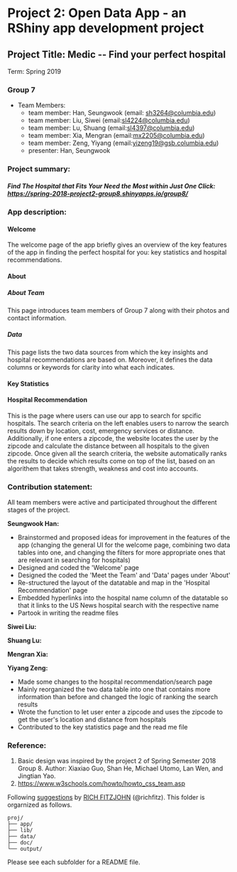 ﻿# Project 2: Open Data App - an RShiny app development project

## Project Title: Medic -- Find your perfect hospital
Term: Spring 2019

### **Group 7**
+ Team Members:
	+ team member: Han, Seungwook (email: sh3264@columbia.edu)
	+ team member: Liu, Siwei (email:sl4224@columbia.edu)
	+ team member: Lu, Shuang (email:sl4397@columbia.edu)
	+ team member: Xia, Mengran (email:mx2205@columbia.edu)
	+ team member: Zeng, Yiyang (email:yizeng19@gsb.columbia.edu)
  + presenter: Han, Seungwook
  
### **Project summary**: 

##### Find The Hospital that Fits Your Need the Most within Just One Click: https://spring-2018-project2-group8.shinyapps.io/group8/


### **App description:** ###
#### Welcome ####
The welcome page of the app briefly gives an overview of the key features of the app in finding the perfect hospital for you: key statistics and hospital recommendations.

#### About ####
##### About Team #####
This page introduces team members of Group 7 along with their photos and contact information.

##### Data #####
This page lists the two data sources from which the key insights and hospital recommendations are based on. Moreover, it defines the data columns or keywords for clarity into what each indicates.

#### Key Statistics ####

#### Hospital Recommendation ####
This is the page where users can use our app to search for spcific hospitals. The search criteria on the left enables users to narrow the search results down by location, cost, emergency services or distance. Additionally, if one enters a zipcode, the website locates the user by the zipcode and calculate the distance between all hospitals to the given zipcode. Once given all the search criteria, the website automatically ranks the results to decide which results come on top of the list, based on an algorithem that takes strength, weakness and cost into accounts.  

### **Contribution statement**: 

All team members were active and participated throughout the different stages of the project.

__Seungwook Han:__
* Brainstormed and proposed ideas for improvement in the features of the app (changing the general UI for the welcome page, combining two data tables into one, and changing the filters for more appropriate ones that are relevant in searching for hospitals)
* Designed and coded the 'Welcome' page
* Designed the coded the 'Meet the Team' and 'Data' pages under 'About'
* Re-structured the layout of the datatable and map in the 'Hospital Recommendation' page
* Embedded hyperlinks into the hospital name column of the datatable so that it links to the US News hospital search with the respective name
* Partook in writing the readme files

__Siwei Liu:__

__Shuang Lu:__

__Mengran Xia:__

__Yiyang Zeng:__ 
* Made some changes to the hospital recommendation/search page
* Mainly reorganized the two data table into one that contains more information than before and changed the logic of ranking the search results
* Wrote the function to let user enter a zipcode and uses the zipcode to get the user's location and distance from hospitals
* Contributed to the key statistics page and the read me file


### **Reference**:
1. Basic design was inspired by the project 2 of Spring Semester 2018 Group 8. Author: Xiaxiao Guo, Shan He, Michael Utomo, Lan Wen, and Jingtian Yao.
2. https://www.w3schools.com/howto/howto_css_team.asp



Following [suggestions](http://nicercode.github.io/blog/2013-04-05-projects/) by [RICH FITZJOHN](http://nicercode.github.io/about/#Team) (@richfitz). This folder is orgarnized as follows.

```
proj/
├── app/
├── lib/
├── data/
├── doc/
└── output/
```
  
Please see each subfolder for a README file.

